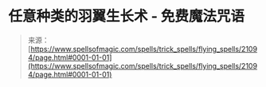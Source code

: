 <!--yml

category: 未分类

date: 2024-06-12 19:04:26

-->

# 任意种类的羽翼生长术 - 免费魔法咒语

> 来源：[https://www.spellsofmagic.com/spells/trick_spells/flying_spells/21094/page.html#0001-01-01](https://www.spellsofmagic.com/spells/trick_spells/flying_spells/21094/page.html#0001-01-01)

